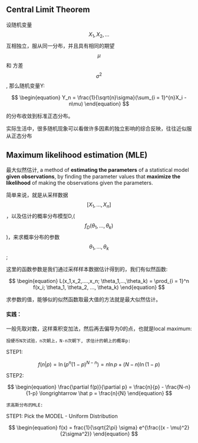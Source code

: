 ## Central Limit Theorem

设随机变量 $$X_1, X_2, ...$$ 互相独立，服从同一分布，并且具有相同的期望 $$\mu$$ 和 方差 $$\sigma^2$$, 那么随机变量Y: 



$$
\begin{equation}
Y_n = \frac{1}{\sqrt{n}\sigma}(\sum_{i = 1}^{n}X_i - n\mu)
\end{equation}
$$

的分布收敛到标准正态分布。


实际生活中，很多随机现象可以看做许多因素的独立影响的综合反映，往往近似服从正态分布


## Maximum likelihood estimation (MLE)

最大似然估计, a method of **estimating the parameters** of a statistical model **given observations**, by finding the parameter values that **maximize the likelihood** of making the observations given the parameters.

简单来说，就是从采样数据$$[X_1, ..., X_n]$$，以及估计的概率分布模型D,($$f_D(\theta_1,..., \theta_k)$$)，来求概率分布的参数 $$\theta_1,..., \theta_k$$;

这里的函数参数是我们通过采样样本数据估计得到的，我们有似然函数:

$$
\begin{equation}
L(x_1,x_2,....,x_n; \theta_1,...,\theta_k) = \prod_{i = 1}^n f(x_i; \theta_1, \theta_2, ..., \theta_k)
\end{equation}
$$

求参数的值，能够似的似然函数取最大值的方法就是最大似然估计。 

#### 实践：

一般先取对数，这样乘积变加法，然后再去偏导为0的点，也就是local maximum:

```
投硬币N次试验，n次朝上，N-n次朝下, 求估计的朝上的概率p:
```
STEP1:

$$
\begin{equation}
f(n|p) = \ln (p^n(1-p)^{N-n}) = n\ln p +(N-n)\ln (1 - p)
\end{equation}
$$

STEP2:

$$
\begin{equation}
\frac{\partial f(p)}{\partial p} = \frac{n}{p} - \frac{N-n}{1-p} \longrightarrow \hat p = \frac{n}{N}
\end{equation}
$$

```
求高斯分布的MLE:
```

STEP1: Pick the MODEL - Uniform Distribution

$$
\begin{equation}
f(x) = frac{1}{\sqrt{2\pi} \sigma} e^{\frac{(x - \mu)^2}{2\sigma^2}}
\end{equation}
$$




